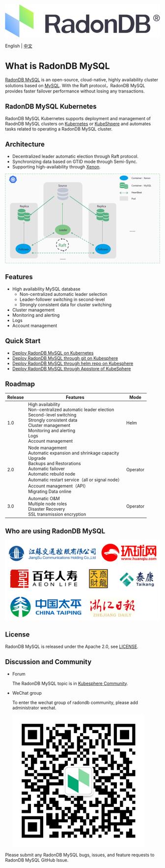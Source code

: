 ![](docs/images/logo_radondb-mysql.png) <br>

English | [中文](README_zh.md) 

# What is RadonDB MySQL

[RadonDB MySQL](https://github.com/radondb/radondb-mysql-kubernetes) is an open-source, cloud-native, highly availability cluster solutions based on [MySQL](https://MySQL.org). With the Raft protocol，RadonDB MySQL provides faster failover performance without losing any transactions.

## RadonDB MySQL Kubernetes

RadonDB MySQL Kubernetes supports deployment and management of RaodnDB MySQL clusters on [Kubernetes](https://kubernetes.io) or [KubeShpere](https://kubesphere.com.cn) and automates tasks related to operating a RadonDB MySQL cluster.

## Architecture

- Decentralized leader automatic election through Raft protocol.
- Synchronizing data based on GTID mode through Semi-Sync.
- Supporting high-availability through [Xenon](https://github.com/radondb/xenon.git).

![](docs/images/radondb-mysql_Architecture_1.png)

## Features

- High availability MySQL database
    - Non-centralized automatic leader selection
    - Leader-follower switching in second-level
    - Strongly consistent data for cluster switching
- Cluster management
- Monitoring and alerting
- Logs
- Account management

## Quick Start

- [Deploy RadonDB MySQL on Kubernetes](docs/Kubernetes/deploy_radondb-mysql_on_kubernetes.md)
- [Deploy RadonDB MySQL through git on Kubesphere](docs/KubeSphere/deploy_radondb-mysql_on_kubesphere.md)
- [Deploy RadonDB MySQL through helm repo on Kubesphere](docs/KubeSphere/deploy_radondb-mysql_on_kubesphere_repo.md)
- [Deploy RadonDB MySQL through Appstore of KubeSphere](docs/KubeSphere/deploy_radondb-mysql_on_kubesphere_appstore.md)

## Roadmap

| Release | Features  | Mode |
|------|--------|--------|
| 1.0 | High availability <br>  Non-centralized automatic leader election <br>  Second-level switching <br>  Strongly consistent data <br> Cluster management <br> Monitoring and alerting <br> Logs <br> Account management | Helm |
| 2.0 | Node management <br> Automatic expansion and shrinkage capacity <br> Upgrade <br> Backups and Restorations <br> Automatic failover <br> Automatic rebuild node <br> Automatic restart service（all or signal node）<br> Account management（API）<br> Migrating Data online | Operator |
| 3.0 | Automatic O&M <br> Multiple node roles <br> Disaster Recovery <br> SSL transmission encryption  | Operator |

## Who are using RadonDB MySQL

![](docs/images/users.png)

## License

RadonDB MySQL is released under the Apache 2.0, see [LICENSE](./LICENSE).

## Discussion and Community

- Forum

    The RadonDB MySQL topic is in [Kubesphere Community](https://kubesphere.com.cn/forum/t/radondb).

- WeChat group
    
    To enter the wechat group of radondb community, please add administrator wechat.
    
    ![](docs/images/wechat_admin.jpg)

Please submit any RadonDB MySQL bugs, issues, and feature requests to RadonDB MySQL GitHub Issue.
